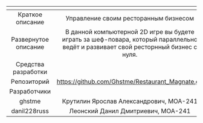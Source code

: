 | <!-- -->      | <!-- -->        |
|:-------------:|:---------------:|
| Краткое описание    | Управление своим ресторанным бизнесом |
| Развернутое описание| В данной компьютерной  2D игре вы будете играть за шеф-повара, который параллельно ведёт и развивает свой ресторнный бизнес c нуля.  |
| Средства разработки   |    |Unity, Python|
| Репозиторий   | https://github.com/Ghstme/Restaurant_Magnate.git |
|Разработчики|
| ghstme | Крутилин Ярослав Александрович, МОА-241|
| danil228russ | Леонский Данил Дмитриевич, МОА-241 |
